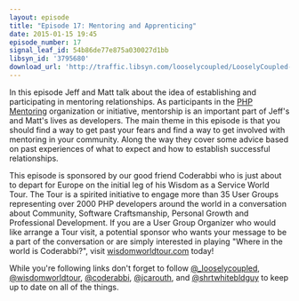 ```yaml
---
layout: episode
title: "Episode 17: Mentoring and Apprenticing"
date: 2015-01-15 19:45
episode_number: 17
signal_leaf_id: 54b86de77e875a030027d1bb
libsyn_id: '3795680'
download_url: 'http://traffic.libsyn.com/looselycoupled/LooselyCoupled-Episode17-MentoringAndApprenticing.mp3'
---
```

In this episode Jeff and Matt talk about the idea of establishing and participating in mentoring relationships. As participants in the [PHP Mentoring](http://phpmentoring.org) organization or initiative, mentorship is an important part of Jeff's and Matt's lives as developers. The main theme in this episode is that you should find a way to get past your fears and find a way to get involved with mentoring in your community. Along the way they cover some advice based on past experiences of what to expect and how to establish successful relationships.

This episode is sponsored by our good friend Coderabbi who is just about to depart for Europe on the initial leg of his Wisdom as a Service World Tour. The Tour is a spirited initiative to engage more than 35 User Groups representing over 2000 PHP developers around the world in a conversation about Community, Software Craftsmanship, Personal Growth and Professional Development. If you are a User Group Organizer who would like arrange a Tour visit, a potential sponsor who wants your message to be a part of the conversation or are simply interested in playing "Where in the world is Coderabbi?", visit [wisdomworldtour.com](http://wisdomworldtour.com) today!

While you're following links don't forget to follow [@_looselycoupled](https://twitter.com/_looselycoupled), [@wisdomworldtour](https://twitter.com/wisdomworldtour), [@coderabbi](https://twitter.com/coderabbi), [@jcarouth](https://twitter.com/jcarouth), and [@shrtwhitebldguy](https://twitter.com/shrtwhitebldguy) to keep up to date on all of the things.
